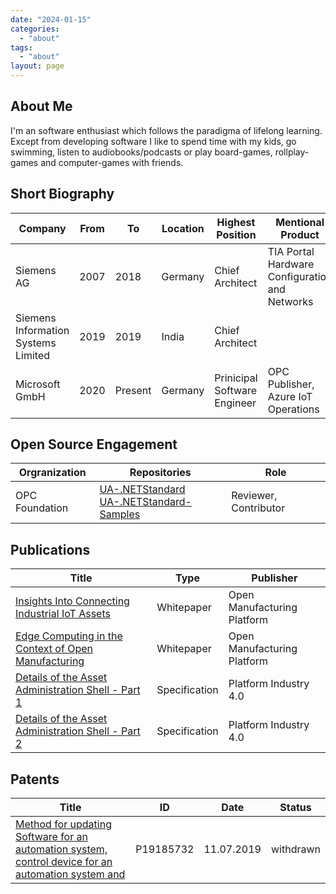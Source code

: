```yaml
---
date: "2024-01-15"
categories: 
  - "about"
tags: 
  - "about"
layout: page
---
```


## About Me

I'm an software enthusiast which follows the paradigma of lifelong learning. Except from developing software I like to spend time with my kids, go swimming, listen to audiobooks/podcasts or play board-games, rollplay-games and computer-games with friends. 

## Short Biography

| Company | From | To | Location | Highest Position | Mentional Product |
| --- | --- | --- | --- | --- | --- |
| Siemens AG | 2007 | 2018 | Germany | Chief Architect | TIA Portal Hardware Configuration and Networks |
| Siemens Information Systems Limited | 2019 | 2019 | India | Chief Architect | |
| Microsoft GmbH | 2020 | Present | Germany | Prinicipal Software Engineer |  OPC Publisher, Azure IoT Operations |

## Open Source Engagement

| Orgranization | Repositories | Role |
| --- | --- | --- |
| OPC Foundation | [UA-.NETStandard](https://github.com/OPCFoundation/UA-.NETStandard) <br> [UA-.NETStandard-Samples](https://github.com/OPCFoundation/UA-.NETStandard-Samples) | Reviewer, Contributor

## Publications

| Title | Type | Publisher | 
| --- | --- | --- | 
| [Insights Into Connecting Industrial IoT Assets](/static/publications/OMP-IIoT-Connectivity-White-Paper-20201207.pdf) | Whitepaper | Open Manufacturing Platform |
| [Edge Computing in the Context of Open Manufacturing](/static/publications/blog/OMP-IIoT-Connectivity-Edge-Computing-20210701.pdf) | Whitepaper | Open Manufacturing Platform | 
| [Details of the Asset Administration Shell - Part 1](https://www.plattform-i40.de/IP/Redaktion/EN/Downloads/Publikation/Details_of_the_Asset_Administration_Shell_Part1_V3.html)| Specification | Platform Industry 4.0 |
| [Details of the Asset Administration Shell - Part 2](https://www.plattform-i40.de/IP/Redaktion/EN/Downloads/Publikation/Details_of_the_Asset_Administration_Shell_Part2_V1.html) | Specification | Platform Industry 4.0 |

## Patents

| Title | ID | Date | Status |
| --- | --- | --- | --- |
| [Method for updating Software for an automation system, control device for an automation system and ](https://register.epo.org/application?number=EP19185732) | P19185732 | 11.07.2019 |withdrawn |